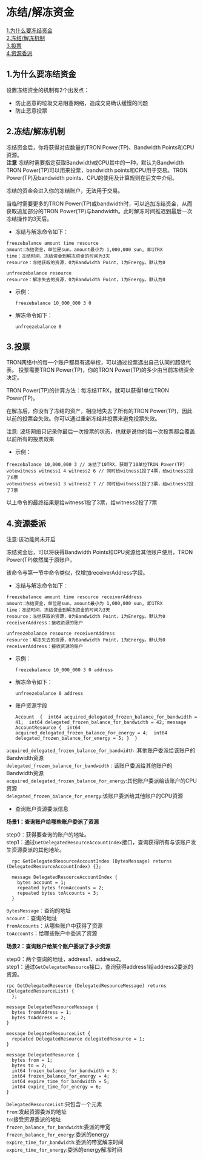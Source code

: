 # 冻结/解冻资金
[1.为什么要冻结资金](#1) \
[2.冻结/解冻机制](#2) \
[3.投票](#3) \
[4.资源委派](#4)

## <h2 id="1">1.为什么要冻结资金</h2>  

设置冻结资金的机制有2个出发点：
+ 防止恶意的垃圾交易阻塞网络，造成交易确认缓慢的问题
+ 防止恶意投票


## <h2 id="2">2.冻结/解冻机制</h2>  

冻结资金后，你将获得对应数量的TRON Power(TP)、Bandwidth Points和CPU资源。   
**注意** 冻结时需要指定获取Bandwidth或CPU其中的一种，默认为Bandwidth
TRON Power(TP)可以用来投票，bandwidth points和CPU用于交易。TRON Power(TP)及bandwidth points、CPU的使用及计算规则在后文中介绍。

冻结的资金会进入你的冻结账户，无法用于交易。

当临时需要更多的TRON Power(TP)或bandwidth时，可以追加冻结资金，从而获取追加部分的TRON Power(TP)与bandwidth。此时解冻时间推迟到最后一次冻结操作的3天后。

+ 冻结与解冻命令如下：

```
freezebalance amount time resource
amount:冻结资金，单位是sun。amount最小为 1,000,000 sun, 即1TRX
time：冻结时间，冻结资金到解冻资金的时间为3天
resource：冻结获取的资源，0为Bandwidth Point，1为Energy。默认为0

unfreezebalance resource
resource：解冻失去的资源，0为Bandwidth Point，1为Energy。默认为0
```

+ 示例：

    `freezebalance 10_000_000 3 0`

+ 解冻命令如下：

    `unfreezebalance 0`

## <h2 id="2">3.投票</h2>  

TRON网络中的每一个账户都具有选举权，可以通过投票选出自己认同的超级代表。 投票需要TRON Power(TP)，你的TRON Power(TP)的多少由当前冻结资金决定。

TRON Power(TP)的计算方法：每冻结1TRX，就可以获得1单位TRON Power(TP)。

在解冻后，你没有了冻结的资产，相应地失去了所有的TRON Power(TP)，因此以前的投票会失效。你可以通过重新冻结并投票来避免投票失效。

注意: 波场网络只记录你最后一次投票的状态，也就是说你的每一次投票都会覆盖以前所有的投票效果

+ 示例：

```
freezebalance 10,000,000 3 // 冻结了10TRX，获取了10单位TRON Power(TP)
votewitness witness1 4 witness2 6 // 同时给witness1投了4票，给witness2投了6票
votewitness witness1 3 witness2 7 // 同时给witness1投了3票，给witness2投了7票
```

以上命令的最终结果是给witness1投了3票，给witness2投了7票

## <h2 id="4">4.资源委派</h2>  
注意:该功能尚未开启

冻结资金后，可以将获得Bandwidth Points和CPU资源给其他账户使用，TRON Power(TP)依然属于原账户。 

该命令与第一节中命令类似，仅增加receiverAddress字段。
+ 冻结与解冻命令如下：

```
freezebalance amount time resource receiverAddress
amount:冻结资金，单位是sun。amount最小为 1,000,000 sun, 即1TRX
time：冻结时间，冻结资金到解冻资金的时间为3天
resource：冻结获取的资源，0为Bandwidth Point，1为Energy。默认为0
receiverAddress：接收资源的账户

unfreezebalance resource receiverAddress
resource：解冻失去的资源，0为Bandwidth Point，1为Energy。默认为0
receiverAddress：接收资源的账户

```

+ 示例：

    `freezebalance 10_000_000 3 0 address`

+ 解冻命令如下：

    `unfreezebalance 0 address`
    
+ 账户资源字段

   
     
     ``Account  { 
      int64 acquired_delegated_frozen_balance_for_bandwidth = 41; 
      int64 delegated_frozen_balance_for_bandwidth = 42;
      message AccountResource { 
        int64 acquired_delegated_frozen_balance_for_energy = 4; 
        int64 delegated_frozen_balance_for_energy = 5;
        } 
      }
      ``
    
`acquired_delegated_frozen_balance_for_bandwidth`  :其他账户委派给该账户的Bandwidth资源  \
`delegated_frozen_balance_for_bandwidth`  :  该账户委派给其他账户的Bandwidth资源\
`acquired_delegated_frozen_balance_for_energy`:其他账户委派给该账户的CPU资源\
`delegated_frozen_balance_for_energy`:该账户委派给其他账户的CPU资源

+ 查询账户资源委派信息

**场景1：查询账户给哪些账户委派了资源**

step0：获得要查询的账户的地址。\
step1：通过`GetDelegatedResourceAccountIndex`接口，查询获得所有与该账户发生资源委派的其他地址。

      rpc GetDelegatedResourceAccountIndex (BytesMessage) returns (DelegatedResourceAccountIndex) {};
      
      message DelegatedResourceAccountIndex {
        bytes account = 1;
        repeated bytes fromAccounts = 2;
        repeated bytes toAccounts = 3;
      }
      
`BytesMessage`：查询的地址 \
`account`：查询的地址 \
`fromAccounts`：从哪些账户中获得了资源 \
`toAccounts`：给哪些账户中委派了资源
       

**场景2：查询账户给某个账户委派了多少资源**      

step0：两个查询的地址，address1、address2。\
step1：通过`GetDelegatedResource`接口，查询获得address1给address2委派的资源。

    rpc GetDelegatedResource (DelegatedResourceMessage) returns (DelegatedResourceList) {
      };
      
    message DelegatedResourceMessage {
      bytes fromAddress = 1;
      bytes toAddress = 2;
    }
      
    message DelegatedResourceList {
      repeated DelegatedResource delegatedResource = 1;
    }
    
    message DelegatedResource {
      bytes from = 1;
      bytes to = 2;
      int64 frozen_balance_for_bandwidth = 3;
      int64 frozen_balance_for_energy = 4;
      int64 expire_time_for_bandwidth = 5;
      int64 expire_time_for_energy = 6;
    }
    
`DelegatedResourceList`:只包含一个元素 \
`from`:发起资源委派的地址\
`to`:接受资源委派的地址\
`frozen_balance_for_bandwidth`:委派的带宽\
`frozen_balance_for_energy`:委派的energy\
`expire_time_for_bandwidth`:委派的带宽解冻时间\
`expire_time_for_energy`:委派的energy解冻时间

      
